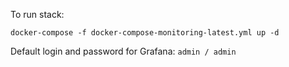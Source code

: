 To run stack:

`docker-compose -f docker-compose-monitoring-latest.yml up -d`

Default login and password for Grafana: `admin / admin`

